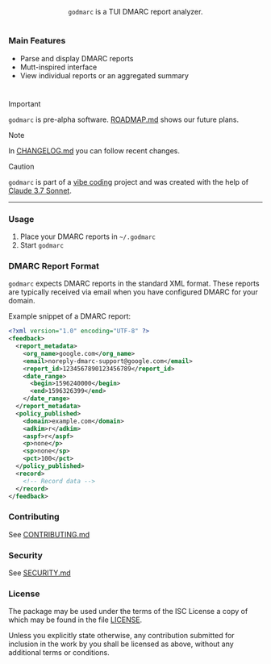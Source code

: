 <p align="center">
  <code>godmarc</code> is a TUI DMARC report analyzer.
</p>

#

### Main Features

- Parse and display DMARC reports
- Mutt-inspired interface
- View individual reports or an aggregated summary

#

> [!IMPORTANT]
> `godmarc` is pre-alpha software. [ROADMAP.md] shows our future plans.

> [!NOTE]
> In [CHANGELOG.md] you can follow recent changes.

> [!CAUTION]
> `godmarc` is part of a [vibe coding] project and was created with the help of [Claude 3.7 Sonnet].

***

### Usage

1. Place your DMARC reports in `~/.godmarc`
2. Start `godmarc`

### DMARC Report Format

`godmarc` expects DMARC reports in the standard XML format. These reports are typically received via email when you have configured DMARC for your domain.

Example snippet of a DMARC report:

```xml
<?xml version="1.0" encoding="UTF-8" ?>
<feedback>
  <report_metadata>
    <org_name>google.com</org_name>
    <email>noreply-dmarc-support@google.com</email>
    <report_id>1234567890123456789</report_id>
    <date_range>
      <begin>1596240000</begin>
      <end>1596326399</end>
    </date_range>
  </report_metadata>
  <policy_published>
    <domain>example.com</domain>
    <adkim>r</adkim>
    <aspf>r</aspf>
    <p>none</p>
    <sp>none</sp>
    <pct>100</pct>
  </policy_published>
  <record>
    <!-- Record data -->
  </record>
</feedback>
```

### Contributing

See [CONTRIBUTING.md]

### Security

See [SECURITY.md]

### License

The package may be used under the terms of the ISC License a copy of
which may be found in the file [LICENSE].

Unless you explicitly state otherwise, any contribution submitted for inclusion
in the work by you shall be licensed as above, without any additional terms or
conditions.

[ROADMAP.md]: https://github.com/huhnsystems/godmarc/blob/master/docs/ROADMAP.md
[CHANGELOG.md]: https://github.com/huhnsystems/godmarc/blob/master/docs/CHANGELOG.md
[CONTRIBUTING.md]: https://github.com/huhnsystems/godmarc/blob/master/docs/CONTRIBUTING.md
[SECURITY.md]: https://github.com/huhnsystems/godmarc/blob/master/docs/SECURITY.md
[LICENSE]: https://github.com/huhnsystems/godmarc/blob/master/LICENSE
[vibe coding]: https://en.wikipedia.org/wiki/Vibe_coding
[Claude 3.7 Sonnet]: https://en.wikipedia.org/wiki/Claude_(language_model)#Claude_3.7
